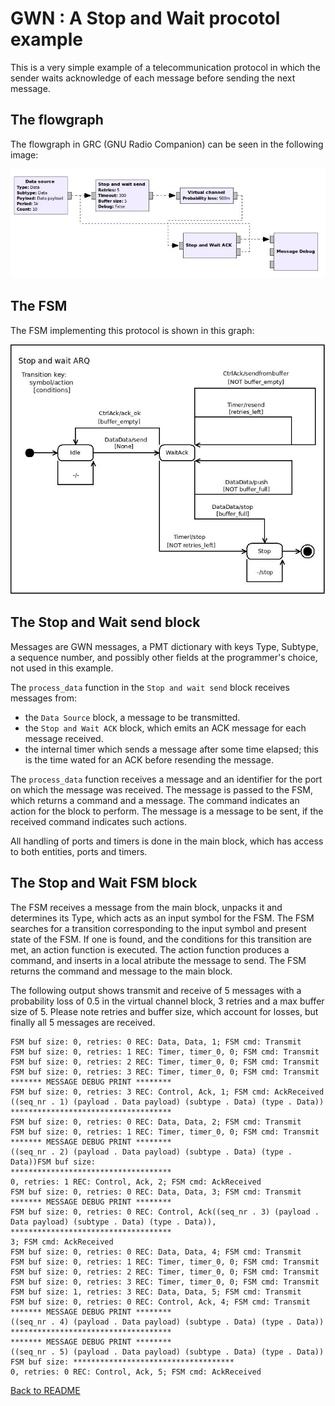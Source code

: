 # GWN : A Stop and Wait procotol example

This is a very simple example of a telecommunication protocol in which the sender waits acknowledge of each message before sending the next message.

## The flowgraph

The flowgraph in GRC (GNU Radio Companion) can be seen in the following image:

![Stop and Wait example GRC](../Images/StopWaitExampleGRC.jpg)

## The FSM
 
The FSM implementing this protocol is shown in this graph:

![Stop and Wait FSM](../Images/stop_wait_send_FSM.jpg)

## The Stop and Wait send block

Messages are GWN messages, a PMT dictionary with keys Type, Subtype, a sequence number, and possibly other fields at the programmer's choice, not used in this example.

The `process_data` function in the `Stop and wait send` block receives messages from:
* the `Data Source` block, a message to be transmitted.
* the `Stop and Wait ACK` block, which emits an ACK message for each message received.
* the internal timer which sends a message after some time elapsed; this is the time wated for an ACK before resending the message.

The `process_data` function receives a message and an identifier for the port on which the message was received. The message is passed to the FSM, which returns a command and a message. The command indicates an action for the block to perform. The message is a message to be sent, if the received command indicates such actions.

All handling of ports and timers is done in the main block, which has access to both entities, ports and timers.

## The Stop and Wait FSM block

The FSM receives a message from the main block, unpacks it and determines its Type, which acts as an input symbol for the FSM. The FSM searches for a transition corresponding to the input symbol and present state of the FSM. If one is found, and the conditions for this transition are met, an action function is executed. The action function produces a command, and inserts in a local atribute the message to send. The FSM returns the command and message to the main block.

The following output shows transmit and receive of 5 messages with a probability loss of 0.5 in the virtual channel block, 3 retries and a max buffer size of 5. Please note retries and buffer size, which account for losses, but finally all 5 messages are received.
```
FSM buf size: 0, retries: 0 REC: Data, Data, 1; FSM cmd: Transmit
FSM buf size: 0, retries: 1 REC: Timer, timer_0, 0; FSM cmd: Transmit
FSM buf size: 0, retries: 2 REC: Timer, timer_0, 0; FSM cmd: Transmit
FSM buf size: 0, retries: 3 REC: Timer, timer_0, 0; FSM cmd: Transmit
******* MESSAGE DEBUG PRINT ********
FSM buf size: 0, retries: 3 REC: Control, Ack, 1; FSM cmd: AckReceived
((seq_nr . 1) (payload . Data payload) (subtype . Data) (type . Data))
************************************
FSM buf size: 0, retries: 0 REC: Data, Data, 2; FSM cmd: Transmit
FSM buf size: 0, retries: 1 REC: Timer, timer_0, 0; FSM cmd: Transmit
******* MESSAGE DEBUG PRINT ********
((seq_nr . 2) (payload . Data payload) (subtype . Data) (type . Data))FSM buf size: 
************************************
0, retries: 1 REC: Control, Ack, 2; FSM cmd: AckReceived
FSM buf size: 0, retries: 0 REC: Data, Data, 3; FSM cmd: Transmit
******* MESSAGE DEBUG PRINT ********
FSM buf size: 0, retries: 0 REC: Control, Ack((seq_nr . 3) (payload . Data payload) (subtype . Data) (type . Data)), 
************************************
3; FSM cmd: AckReceived
FSM buf size: 0, retries: 0 REC: Data, Data, 4; FSM cmd: Transmit
FSM buf size: 0, retries: 1 REC: Timer, timer_0, 0; FSM cmd: Transmit
FSM buf size: 0, retries: 2 REC: Timer, timer_0, 0; FSM cmd: Transmit
FSM buf size: 0, retries: 3 REC: Timer, timer_0, 0; FSM cmd: Transmit
FSM buf size: 1, retries: 3 REC: Data, Data, 5; FSM cmd: Transmit
FSM buf size: 0, retries: 0 REC: Control, Ack, 4; FSM cmd: Transmit
******* MESSAGE DEBUG PRINT ********
((seq_nr . 4) (payload . Data payload) (subtype . Data) (type . Data))
************************************
******* MESSAGE DEBUG PRINT ********
((seq_nr . 5) (payload . Data payload) (subtype . Data) (type . Data))
FSM buf size: ************************************
0, retries: 0 REC: Control, Ack, 5; FSM cmd: AckReceived
```

[Back to README](../../README.md)

